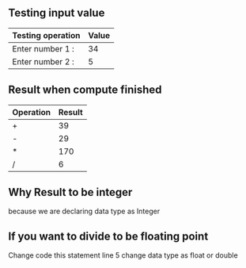 ## Testing input value

| Testing operation | Value |
| ----------------- | ----- |
| Enter number 1 :  | 34    |
| Enter number 2 :  | 5     |

## Result when compute finished
| Operation | Result |
| --------- | ------ |
| +         | 39     |
| -         | 29     |
| *         | 170    |
| /         | 6      |

## Why Result to be integer
because we are declaring data type as Integer

## If you want to divide to be floating point
Change code this statement line 5 change data type as float or double


